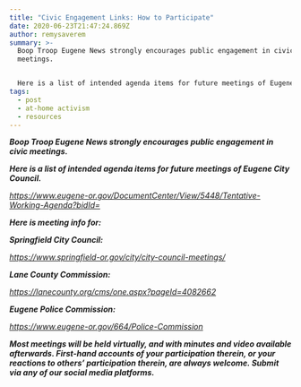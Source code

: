 ```yaml
---
title: "Civic Engagement Links: How to Participate"
date: 2020-06-23T21:47:24.869Z
author: remysaverem
summary: >-
  Boop Troop Eugene News strongly encourages public engagement in civic
  meetings.


  Here is a list of intended agenda items for future meetings of Eugene City Council...
tags:
  - post
  - at-home activism
  - resources
---
```

<!--StartFragment-->

***Boop Troop Eugene News strongly encourages public engagement in civic meetings.***

***Here is a list of intended agenda items for future meetings of Eugene City Council.***

*<https://www.eugene-or.gov/DocumentCenter/View/5448/Tentative-Working-Agenda?bidId=>*

***Here is meeting info for:***

***Springfield City Council:***

*<https://www.springfield-or.gov/city/city-council-meetings/>*

***Lane County Commission:***

*<https://lanecounty.org/cms/one.aspx?pageId=4082662>*

***Eugene Police Commission:***

*<https://www.eugene-or.gov/664/Police-Commission>*

***Most meetings will be held virtually, and with minutes and video available afterwards. First-hand accounts of your participation therein, or your reactions to others’ participation therein, are always welcome. Submit via any of our social media platforms.***

<!--EndFragment-->